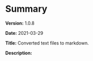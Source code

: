 # Summary

**Version:** 1.0.8

**Date:** 2021-03-29

**Title:** Converted text files to markdown.

**Description:**

